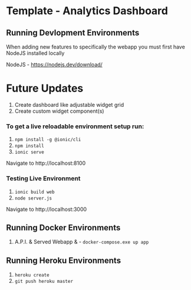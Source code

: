 # Template - Analytics Dashboard 

## Running Devlopment Environments

When adding new features to specifically the webapp you must first have NodeJS installed locally

NodeJS - https://nodejs.dev/download/



# Future Updates

1. Create dashboard like adjustable widget grid
2. Create custom widget component(s)



### To get a live reloadable environment setup run:

1. `npm install -g @ionic/cli`
2. `npm install`
3. `ionic serve`

Navigate to http://localhost:8100


### Testing Live Environment

1. `ionic build web`
2. `node server.js`

Navigate to http://localhost:3000


## Running Docker Environments

1. A.P.I. & Served Webapp & - `docker-compose.exe up app`


## Running Heroku Environments

1. `heroku create`
2. `git push heroku master`

